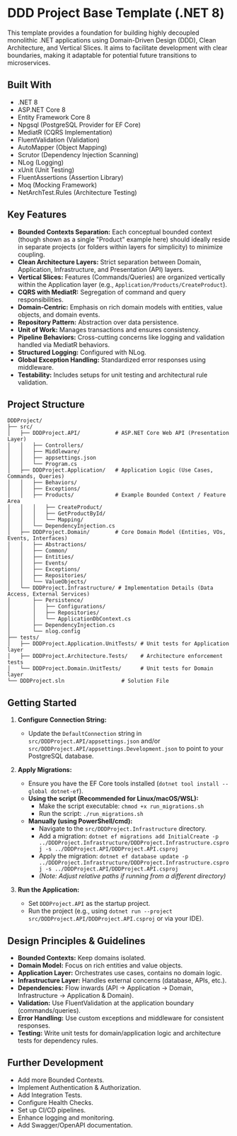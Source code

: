 # DDD Project Base Template (.NET 8)

This template provides a foundation for building highly decoupled monolithic .NET applications using Domain-Driven Design (DDD), Clean Architecture, and Vertical Slices. It aims to facilitate development with clear boundaries, making it adaptable for potential future transitions to microservices.

## Built With

*   .NET 8
*   ASP.NET Core 8
*   Entity Framework Core 8
*   Npgsql (PostgreSQL Provider for EF Core)
*   MediatR (CQRS Implementation)
*   FluentValidation (Validation)
*   AutoMapper (Object Mapping)
*   Scrutor (Dependency Injection Scanning)
*   NLog (Logging)
*   xUnit (Unit Testing)
*   FluentAssertions (Assertion Library)
*   Moq (Mocking Framework)
*   NetArchTest.Rules (Architecture Testing)

## Key Features

*   **Bounded Contexts Separation:** Each conceptual bounded context (though shown as a single "Product" example here) should ideally reside in separate projects (or folders within layers for simplicity) to minimize coupling.
*   **Clean Architecture Layers:** Strict separation between Domain, Application, Infrastructure, and Presentation (API) layers.
*   **Vertical Slices:** Features (Commands/Queries) are organized vertically within the Application layer (e.g., `Application/Products/CreateProduct`).
*   **CQRS with MediatR:** Segregation of command and query responsibilities.
*   **Domain-Centric:** Emphasis on rich domain models with entities, value objects, and domain events.
*   **Repository Pattern:** Abstraction over data persistence.
*   **Unit of Work:** Manages transactions and ensures consistency.
*   **Pipeline Behaviors:** Cross-cutting concerns like logging and validation handled via MediatR behaviors.
*   **Structured Logging:** Configured with NLog.
*   **Global Exception Handling:** Standardized error responses using middleware.
*   **Testability:** Includes setups for unit testing and architectural rule validation.

## Project Structure

```
DDDProject/
├── src/
│   ├── DDDProject.API/           # ASP.NET Core Web API (Presentation Layer)
│   │   ├── Controllers/
│   │   ├── Middleware/
│   │   ├── appsettings.json
│   │   └── Program.cs
│   ├── DDDProject.Application/   # Application Logic (Use Cases, Commands, Queries)
│   │   ├── Behaviors/
│   │   ├── Exceptions/
│   │   ├── Products/             # Example Bounded Context / Feature Area
│   │   │   ├── CreateProduct/
│   │   │   ├── GetProductById/
│   │   │   └── Mapping/
│   │   └── DependencyInjection.cs
│   ├── DDDProject.Domain/        # Core Domain Model (Entities, VOs, Events, Interfaces)
│   │   ├── Abstractions/
│   │   ├── Common/
│   │   ├── Entities/
│   │   ├── Events/
│   │   ├── Exceptions/
│   │   ├── Repositories/
│   │   └── ValueObjects/
│   └── DDDProject.Infrastructure/ # Implementation Details (Data Access, External Services)
│       ├── Persistence/
│       │   ├── Configurations/
│       │   ├── Repositories/
│       │   └── ApplicationDbContext.cs
│       ├── DependencyInjection.cs
│       └── nlog.config
├── tests/
│   ├── DDDProject.Application.UnitTests/ # Unit tests for Application layer
│   ├── DDDProject.Architecture.Tests/    # Architecture enforcement tests
│   └── DDDProject.Domain.UnitTests/      # Unit tests for Domain layer
└── DDDProject.sln                  # Solution File
```

## Getting Started

1.  **Configure Connection String:**
    *   Update the `DefaultConnection` string in `src/DDDProject.API/appsettings.json` and/or `src/DDDProject.API/appsettings.Development.json` to point to your PostgreSQL database.

2.  **Apply Migrations:**
    *   Ensure you have the EF Core tools installed (`dotnet tool install --global dotnet-ef`).
    *   **Using the script (Recommended for Linux/macOS/WSL):**
        *   Make the script executable: `chmod +x run_migrations.sh`
        *   Run the script: `./run_migrations.sh`
    *   **Manually (using PowerShell/cmd):**
        *   Navigate to the `src/DDDProject.Infrastructure` directory.
        *   Add a migration: `dotnet ef migrations add InitialCreate -p ../DDDProject.Infrastructure/DDDProject.Infrastructure.csproj -s ../DDDProject.API/DDDProject.API.csproj`
        *   Apply the migration: `dotnet ef database update -p ../DDDProject.Infrastructure/DDDProject.Infrastructure.csproj -s ../DDDProject.API/DDDProject.API.csproj`
        *   *(Note: Adjust relative paths if running from a different directory)*

3.  **Run the Application:**
    *   Set `DDDProject.API` as the startup project.
    *   Run the project (e.g., using `dotnet run --project src/DDDProject.API/DDDProject.API.csproj` or via your IDE).

## Design Principles & Guidelines

*   **Bounded Contexts:** Keep domains isolated.
*   **Domain Model:** Focus on rich entities and value objects.
*   **Application Layer:** Orchestrates use cases, contains no domain logic.
*   **Infrastructure Layer:** Handles external concerns (database, APIs, etc.).
*   **Dependencies:** Flow inwards (API -> Application -> Domain, Infrastructure -> Application & Domain).
*   **Validation:** Use FluentValidation at the application boundary (commands/queries).
*   **Error Handling:** Use custom exceptions and middleware for consistent responses.
*   **Testing:** Write unit tests for domain/application logic and architecture tests for dependency rules.

## Further Development

*   Add more Bounded Contexts.
*   Implement Authentication & Authorization.
*   Add Integration Tests.
*   Configure Health Checks.
*   Set up CI/CD pipelines.
*   Enhance logging and monitoring.
*   Add Swagger/OpenAPI documentation. 